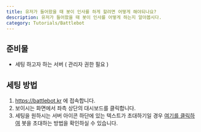 ```yaml
---
title: 유저가 들어왔을 때 봇이 인사를 하게 할려면 어떻게 해야되나요?
description: 유저가 들어왔을 때 봇이 인사를 어떻게 하는지 알아봅시다.
category: Tutorials/Battlebot
---
```


## 준비물
- 세팅 하고자 하는 서버 ( 관리자 권한 필요 )

## 세팅 방법
1. https://battlebot.kr 에 접속합니다.
2. 보이시는 화면에서 좌측 상단의 대시보드를 클릭합니다.
3. 세팅을 원하시는 서버 아이콘 하단에 있는 텍스트가 초대하기일 경우 [여기를 클릭하여](https://help.archiver.me/tutorials/battlebot/how-to-invite-bot-in-my-server) 봇을 초대하는 방법을 확인하실 수 있습니다.